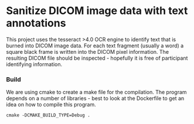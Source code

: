 # Sanitize DICOM image data with text annotations

This project uses the tesseract >4.0 OCR engine to identify text that is burned into DICOM image data. For each text fragment (usually a word) a square black frame is written into the DICOM pixel information. The resulting DICOM file should be inspected - hopefully it is free of participant identifying information.

### Build

We are using cmake to create a make file for the compilation. The program depends on a number of libraries - best to look at the Dockerfile to get an idea on how to compile this program.

```
cmake -DCMAKE_BUILD_TYPE=Debug .
```
